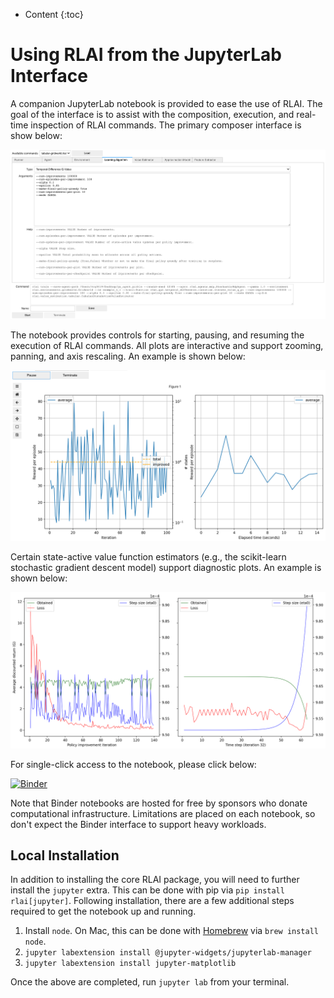 * Content
{:toc}
  
# Using RLAI from the JupyterLab Interface

A companion JupyterLab notebook is provided to ease the use of RLAI. The goal of the interface is to assist with the 
composition, execution, and real-time inspection of RLAI commands. The primary composer interface is show below:

![jupyterlab](jupyterlab-composer.png)

The notebook provides controls for starting, pausing, and resuming the execution of RLAI commands. All plots are
interactive and support zooming, panning, and axis rescaling. An example is shown below:

![jupyterlab-running](jupyterlab-running.png)

Certain state-active value function estimators (e.g., the scikit-learn stochastic gradient descent model) support 
diagnostic plots. An example is shown below:

![jupyterlab-diag](jupyterlab-diag.png)

For single-click access to the notebook, please click below:

[![Binder](https://mybinder.org/badge_logo.svg)](https://mybinder.org/v2/gh/MatthewGerber/rlai/HEAD?urlpath=lab/tree/jupyter/trainer.ipynb)

Note that Binder notebooks are hosted for free by sponsors who donate computational infrastructure. Limitations are 
placed on each notebook, so don't expect the Binder interface to support heavy workloads.

## Local Installation
In addition to installing the core RLAI package, you will need to further 
install the `jupyter` extra. This can be done with pip via 
`pip install rlai[jupyter]`. Following installation, there are a few additional
steps required to get the notebook up and running.

1. Install `node`. On Mac, this can be done with [Homebrew](https://brew.sh/) via
   `brew install node`.
1. `jupyter labextension install @jupyter-widgets/jupyterlab-manager`
1. `jupyter labextension install jupyter-matplotlib`

Once the above are completed, run `jupyter lab` from your terminal.